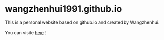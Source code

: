 # wangzhenhui1991.github.io
This is a personal website based on github.io and created by Wangzhenhui.

You can visite [here](wangzhenhui.com)！
